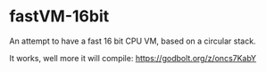 # fastVM-16bit
An attempt to have a fast 16 bit CPU VM, based on a circular stack. 


It works, well more it will compile: https://godbolt.org/z/oncs7KabY 
